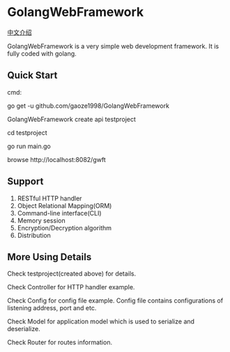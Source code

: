 ﻿# GolangWebFramework
[中文介绍](https://github.com/gaoze1998/GolangWebFramework/chinese.md)

GolangWebFramework is a very simple web development framework. It is fully coded with golang.
## Quick Start
cmd: 

go get -u github.com/gaoze1998/GolangWebFramework

GolangWebFramework create api testproject

cd testproject

go run main.go

browse http://localhost:8082/gwft
## Support
1. RESTful HTTP handler
2. Object Relational Mapping(ORM)
3. Command-line interface(CLI)
4. Memory session
5. Encryption/Decryption algorithm
6. Distribution
## More Using Details
Check testproject(created above) for details.

Check Controller for HTTP handler example.

Check Config for config file example. Config file contains configurations of listening address, port and etc. 

Check Model for application model which is used to serialize and deserialize.

Check Router for routes information.
